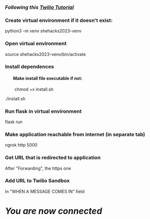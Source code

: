 ### *Following this [Twilio Tutorial](https://www.twilio.com/blog/build-live-traffic-whatsapp-chatbot-python-flask-folium-twilio)* 

### Create virtual environment if it doesn't exist:
python3 -m venv shehacks2023-venv

### Open virtual environment
source shehacks2023-venv/bin/activate

### Install dependences
#### &nbsp;&nbsp;&nbsp;&nbsp;&nbsp;&nbsp;&nbsp;&nbsp;Make install file executable if not:
&nbsp;&nbsp;&nbsp;&nbsp;&nbsp;&nbsp;&nbsp;&nbsp;chmod +x install.sh  

./install.sh
### Run flask in virtual environment
flask run
### Make application reachable from internet (in separate tab)
ngrok http 5000
### Get URL that is redirected to application
After "Forwarding", the https one
### Add URL to Twilio Sandbox
In "WHEN A MESSAGE COMES IN" field

# ***You are now connected***